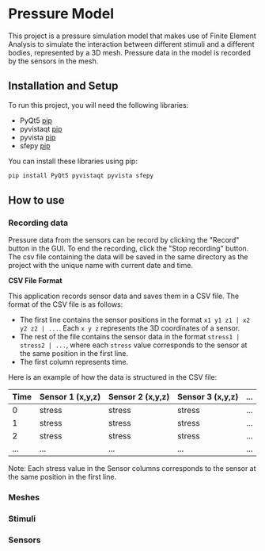 # Pressure Model

This project is a pressure simulation model that makes use of Finite Element Analysis to simulate the 
interaction between different stimuli and a different bodies, represented by a 3D mesh. 
Pressure data in the model is recorded by the sensors in the mesh.

## Installation and Setup

To run this project, you will need the following libraries:

- PyQt5 [pip](https://pypi.org/project/PyQt5/#:~:text=PyQt5%20is%20a%20comprehensive%20set,including%20iOS%20and%20Android.)
- pyvistaqt [pip](https://pypi.org/project/pyvistaqt/)
- pyvista [pip](https://pypi.org/project/pyvista/)
- sfepy [pip](https://pypi.org/project/sfepy/)

You can install these libraries using pip:

```bash
pip install PyQt5 pyvistaqt pyvista sfepy
```

## How to use

### Recording data

Pressure data from the sensors can be record by clicking the "Record" button in the GUI.
To end the recording, click the "Stop recording" button. 
The csv file containing the data will be saved in the same directory as the project with the unique name with current date and time.

**CSV File Format**

This application records sensor data and saves them in a CSV file. The format of the CSV file is as follows:

- The first line contains the sensor positions in the format `x1 y1 z1 | x2 y2 z2 | ...`. Each `x y z` represents the 3D coordinates of a sensor.
- The rest of the file contains the sensor data in the format `stress1 | stress2 | ...`, where each `stress` value corresponds to the sensor at the same position in the first line.
- The first column represents time.

Here is an example of how the data is structured in the CSV file:

| Time | Sensor 1 (x,y,z) | Sensor 2 (x,y,z) | Sensor 3 (x,y,z) | ... |
|------|------------------|------------------|------------------|-----|
| 0    | stress           | stress           | stress           | ... |
| 1    | stress           | stress           | stress           | ... |
| 2    | stress           | stress           | stress           | ... |
| ...  | ...              | ...              | ...              | ... |

Note: Each stress value in the Sensor columns corresponds to the sensor at the same position in the first line.



### Meshes

### Stimuli

### Sensors